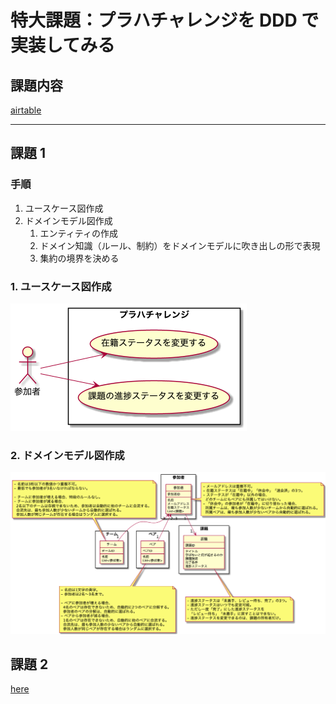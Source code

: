 # 特大課題：プラハチャレンジを DDD で実装してみる

## 課題内容

[airtable](https://airtable.com/tblTnXBXFOYJ0J7lZ/viwyi8muFtWUlhNKG/recvJUwXFfnhvKe7F?blocks=hide)

---

## 課題 1

### 手順

1. ユースケース図作成
2. ドメインモデル図作成
   1. エンティティの作成
   2. ドメイン知識（ルール、制約）をドメインモデルに吹き出しの形で表現
   3. 集約の境界を決める

### 1. ユースケース図作成

![usecase](./modeling/usecase.png)

### 2. ドメインモデル図作成

![domain_model](./modeling/domain-model.png)

## 課題 2
[here](https://github.com/kooooichi24/praha-challenge-template)